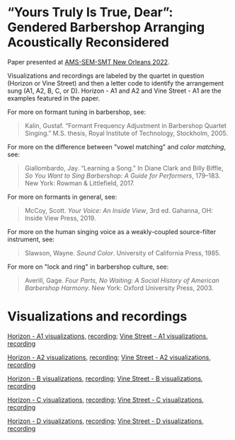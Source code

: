 # “Yours Truly Is True, Dear”: Gendered Barbershop Arranging Acoustically Reconsidered

Paper presented at  <a href="https://nola2022.ams-sem-smt.org/">AMS-SEM-SMT New Orleans 2022</a>. 

Visualizations and recordings are labeled by the quartet in question (Horizon or Vine Street) and then a letter code to identify the arrangement sung (A1, A2, B, C, or D). Horizon - A1 and A2 and Vine Street - A1 are the examples featured in the paper.

For more on formant tuning in barbershop, see: 
>Kalin, Gustaf. “Formant Frequency Adjustment in Barbershop Quartet Singing.” M.S. thesis, Royal Institute of Technology, Stockholm, 2005.

For more on the difference between "vowel matching" and _color matching_, see: 
>Giallombardo, Jay. “Learning a Song.” In Diane Clark and Billy Biffle, _So You Want to Sing Barbershop: A Guide for Performers_, 179–183. New York: Rowman & Littlefield, 2017. 

For more on formants in general, see:
>McCoy, Scott. _Your Voice: An Inside View_, 3rd ed. Gahanna, OH: Inside View Press, 2019.

For more on the human singing voice as a weakly-coupled source-filter instrument, see: 
>Slawson, Wayne. _Sound Color_. University of California Press, 1985.

For more on "lock and ring" in barbershop culture, see:
>Averill, Gage. _Four Parts, No Waiting: A Social History of American Barbershop Harmony_. New York: Oxford University Press, 2003.

# Visualizations and recordings
<a href="https://github.com/jordan-lenchitz/nola2022/blob/main/Horizon%20-%20A1.pdf">Horizon - A1 visualizations</a>, <a href="https://github.com/jordan-lenchitz/nola2022/blob/main/Horizon%20-%20A1.wav">recording</a>; <a href="https://github.com/jordan-lenchitz/nola2022/blob/main/Vine%20Street%20-%20A1.pdf">Vine Street - A1 visualizations</a>, <a href="https://github.com/jordan-lenchitz/nola2022/blob/main/Vine%20Street%20-%20A1.wav">recording</a>

<a href="https://github.com/jordan-lenchitz/nola2022/blob/main/Horizon%20-%20A2.pdf">Horizon - A2 visualizations</a>, <a href="https://github.com/jordan-lenchitz/nola2022/blob/main/Horizon%20-%20A2.wav">recording</a>; <a href="https://github.com/jordan-lenchitz/nola2022/blob/main/Vine%20Street%20-%20A2.pdf">Vine Street - A2 visualizations</a>, <a href="https://github.com/jordan-lenchitz/nola2022/blob/main/Vine%20Street%20-%20A2.wav">recording</a>

<a href="https://github.com/jordan-lenchitz/nola2022/blob/main/Horizon%20-%20B.pdf">Horizon - B visualizations</a>, <a href="https://github.com/jordan-lenchitz/nola2022/blob/main/Horizon%20-%20B.wav">recording</a>; <a href="https://github.com/jordan-lenchitz/nola2022/blob/main/Vine%20Street%20-%20B.pdf">Vine Street - B visualizations</a>, <a href="https://github.com/jordan-lenchitz/nola2022/blob/main/Vine%20Street%20-%20B.wav">recording</a>

<a href="https://github.com/jordan-lenchitz/nola2022/blob/main/Horizon%20-%20C.pdf">Horizon - C visualizations</a>, <a href="https://github.com/jordan-lenchitz/nola2022/blob/main/Horizon%20-%20C.wav">recording</a>; <a href="https://github.com/jordan-lenchitz/nola2022/blob/main/Vine%20Street%20-%20C.pdf">Vine Street - C visualizations</a>, <a href="https://github.com/jordan-lenchitz/nola2022/blob/main/Vine%20Street%20-%20C.wav">recording</a>

<a href="https://github.com/jordan-lenchitz/nola2022/blob/main/Horizon%20-%20D.pdf">Horizon - D visualizations</a>, <a href="https://github.com/jordan-lenchitz/nola2022/blob/main/Horizon%20-%20D.wav">recording</a>; <a href="https://github.com/jordan-lenchitz/nola2022/blob/main/Vine%20Street%20-%20D.pdf">Vine Street - D visualizations</a>, <a href="https://github.com/jordan-lenchitz/nola2022/blob/main/Vine%20Street%20-%20D.wav">recording</a>
